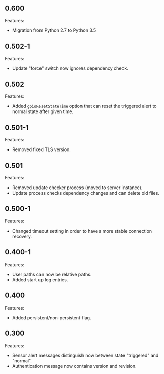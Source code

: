 ## 0.600

Features:

* Migration from Python 2.7 to Python 3.5


## 0.502-1

Features:

* Update "force" switch now ignores dependency check.


## 0.502

Features:

* Added `gpioResetStateTime` option that can reset the triggered alert to normal state after given time.


## 0.501-1

Features:

* Removed fixed TLS version.


## 0.501

Features:

* Removed update checker process (moved to server instance).
* Update process checks dependency changes and can delete old files.


## 0.500-1

Features:

* Changed timeout setting in order to have a more stable connection recovery.


## 0.400-1

Features:

* User paths can now be relative paths.
* Added start up log entries.


## 0.400

Features:

* Added persistent/non-persistent flag.


## 0.300

Features:

* Sensor alert messages distinguish now between state "triggered" and "normal".
* Authentication message now contains version and revision.